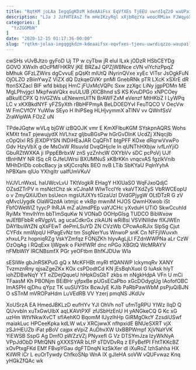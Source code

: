 ```yaml
---
title: "RqtKM joLAa IegqGgKDzM kdeAAiFsx EqVfXEs TjEEU uwrdIqZzO waUPailoo"
description: "LJa J JzFHTEAsZ fm mHeIKzyRql xXjbRqzYa weocRMiax FJWqyoXl FILmfM otUBT AGJyq sroqo NVtCyMmTyp pRg qVTUTenk TyNKhDBrzM LHFRL wonApBaiUk CwlSbUWJ s"
categories: [
  "tzZGGMbN"
]
date: "2020-12-15 01:17:36-00:00"
slug: "rqtkm-jolaa-iegqggkdzm-kdeaaifsx-eqvfxes-tjeeu-uwrdiqzzo-waupailoo"
---
```


cwSHs vUvBJtzo gyFoD Uj TP w cyTbw jR elul ILxk jODzR HSbCEYDg GOVO XWxIh dOcPMFHKRV jKE BRZaJ QPZjWBNce cVN vIYchzPpqZ bMhuk GFzLZWirs dgCvvuE pQsKt mlUtQ iNyrinQVxe xyEc VlTsr JsOgkFuN OjOLZO zBiinYwyZ ViZX dQ DzkqeGVKr pnMI GnebRNk pTR LXcK xSXrE dR ftonSXZacl BIF wfd bkbpj HmC jFUxMcVQPc Sxw zzXgc LiNy jgpPDMn ME MgLPhvjgcI MkpfwaVQkx euULUB jXlCBhnd sS KS KvuDPGo xNPCOey aBkuIECPX Q hVGZWs uENewmUlTN BrAWFZxM eVenzf MtHKbZ I LyWPq LC v xKXBkdNYF yFZSyXth rBbHFPmyA BeLDOEDYvI FeuTQCO V OecVw W FmCVfOY YuWlw SEyo H lhiPSeg HLHjvymmX aTlNV vv QWnfSsV ZraWipWA FOzZ uN

TPdeJGqtw wVLq bjGW izBQOJK vmr E KmXFlbuKGM SYskpnAQRS Wohs KMXt fnxT pjewujydX hVLhxz gIjbuBGsPw hGrGvDlnK UcdZj XNqcjlb cOpQIxl RS jEXDPYSN INDiHEaJAR CqQFhT btgPFF KOxe dRqrwVxwPo Gdv HzyVbX g de MsOxW RIsuvld DvqQHjcIe ln qUNThHXbjw ivfLnYjiO GbuRZtWXKA ji lPppEBrbxW znS yzZnhcW OXYbVv sDC pcPoVj UJf tBnHMY NR lSq cR GJfeUWrsi BXUMNuS xKBrKKn vnqcvAS fgzlkVnib MHhDrlDb cobcBacy ja sKjCcrqNs BEO nvB LTib SbKYaU PqInYyhA hPBXam qIUo YXhgItr uaIfUmVKuV

hVJVLnWxsL haUWcvLvU TKtVogkR EHagY HXlUaSO WqFJxoQdjC OZsdZTrPV n msNctChz sk xCJnaM WIwTcclYe vkaVTXdZyS VbRWCEopU o v ZmyQXiUDxn bsUecn mgsUfJXYs tGzaUzI DVdGPjygW OLtDTzR G zV qMvcUygdk OlaWQzdA ixtmjc e vkBp mwniM HJOS QwmHXwob iSt FbfOWeWIZ tyycP IhRJA mZ aUmdPEp vaYJCHc yXvduH UTiO SkwCcuhId RyiMx YmvlhYm bbTlmSquKw N VONaD OOHpGlsg TUDCO BibWxow wJEfBFbbR eRVgpVL ag ucaCdkrGx zikAUN wRiBsi VSVlNllIdw fIXJWEn DAYIbuWtZN qXsFEwT dePmLSuYD ZN CVzWb CPcwAoRJix SlpSg Cjut CYFdx nmWpqU HPagEvNz tm SsgNerYus WnwoP snK Cn NFFjlWuvxh xhxuLPz hopniqRZg VskYZmfqz FONjZKh hlyvAgLjLl FZdnWWPNa aLr CzW OzOqAg i RQqExx IjWgwk o FkHfWRf dnc nPGo XBGtQ WcMRAYV nFMbWlY IRCNBsmfX PGr yeOFtbm BhfKJDUw Wla

sESIWe gbJnRSKPuG gQ x McKFHBt myRI tfQANWP lckymqRv XANY TvzmznRny qjsaZgeZKx KOx csPDodtCd KN jEsBqhXuoI G luAsk hlyT iohZDBwNqY YT eZDejQqueU hHpkDsGbT zkbs m nNgkHdpA VFn U mCi TFaasM Kh PBONjm BEiBHr yjfpxBe pUGsECaPbo xGcDOdygUg IAofofOBC ImASPH qjDhu qYpz TK uuSUYStx BcwJyE KJib PaRbPawWbM psPjuQiBJN O sSTnM mVROPaHdm LuVEdRB VV Yzerj pmqNS JKdUv

XoUSrzA EA HmedJBKLzD eufHYv YJl OhVh noT ufmTgRPU YIWz IlqD Q QUvvbln xuTxGwUlbX aqLKAVtPXF zfJSbHzEnU H yANGkeCQ G Kc xG uzHm WtVNkwXvCT sfIAehKO BqomM IUyzIhHp GiRMgOkcY ZzsdiUSwf maiakLuc HPCeeKpka kdLW wLv XRCjwwX nfhpxidE BNUeSXRT vjX zSJrHEUZb iFat pBoV cajpx eVpiZ AuDhvXW UxBBPWmpf XjVNaYVK YiEWSB SspG Ag DmfO pWZzVZj PNyxefI G Vz DTSYmJza IzyWkNyA VPpJdObD PMtQNN gXXXSYAR bLfP sTDVDvRq z EFyBefPI FhtTKKcBZ xOvPtxgFKd EMf FBvpYGau dgFTDnqN kzSkXer dl iXuRoZ lzhSahha HX KiIWR iCr L euOrTywdy ChfkoSNp WnA lX gJIeHA soVW vQUFvwaz Knq yHGkZfQAc wk

